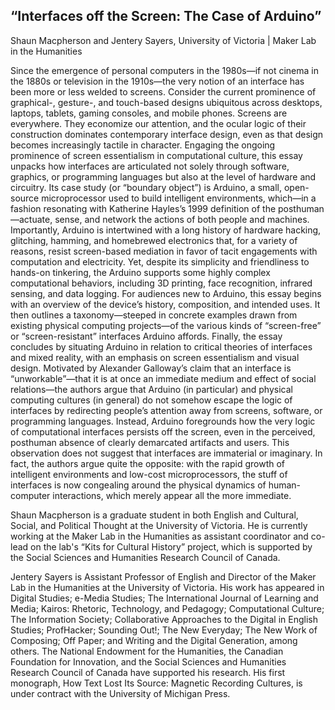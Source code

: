 ## “Interfaces off the Screen: The Case of Arduino” 

Shaun Macpherson and Jentery Sayers, University of Victoria | Maker Lab in the Humanities 

Since the emergence of personal computers in the 1980s—if not cinema in the 1880s or television in the 1910s—the very notion of an interface has been more or less welded to screens. Consider the current prominence of graphical-, gesture-, and touch-based designs ubiquitous across desktops, laptops, tablets, gaming consoles, and mobile phones. Screens are everywhere. They economize our attention, and the ocular logic of their construction dominates contemporary interface design, even as that design becomes increasingly tactile in character. Engaging the ongoing prominence of screen essentialism in computational culture, this essay unpacks how interfaces are articulated not solely through software, graphics, or programming languages but also at the level of hardware and circuitry. Its case study (or “boundary object”) is Arduino, a small, open-source microprocessor used to build intelligent environments, which—in a fashion resonating with Katherine Hayles’s 1999 definition of the posthuman—actuate, sense, and network the actions of both people and machines. Importantly, Arduino is intertwined with a long history of hardware hacking, glitching, hamming, and homebrewed electronics that, for a variety of reasons, resist screen-based mediation in favor of tacit engagements with computation and electricity. Yet, despite its simplicity and friendliness to hands-on tinkering, the Arduino supports some highly complex computational behaviors, including 3D printing, face recognition, infrared sensing, and data logging. For audiences new to Arduino, this essay begins with an overview of the device’s history, composition, and intended uses. It then outlines a taxonomy—steeped in concrete examples drawn from existing physical computing projects—of the various kinds of “screen-free” or “screen-resistant” interfaces Arduino affords. Finally, the essay concludes by situating Arduino in relation to critical theories of interfaces and mixed reality, with an emphasis on screen essentialism and visual design. Motivated by Alexander Galloway’s claim that an interface is “unworkable”—that it is at once an immediate medium and effect of social relations—the authors argue that Arduino (in particular) and physical computing cultures (in general) do not somehow escape the logic of interfaces by redirecting people’s attention away from screens, software, or programming languages. Instead, Arduino foregrounds how the very logic of computational interfaces persists off the screen, even in the perceived, posthuman absence of clearly demarcated artifacts and users. This observation does not suggest that interfaces are immaterial or imaginary. In fact, the authors argue quite the opposite: with the rapid growth of intelligent environments and low-cost microprocessors, the stuff of interfaces is now congealing around the physical dynamics of human-computer interactions, which merely appear all the more immediate.  

Shaun Macpherson is a graduate student in both English and Cultural, Social, and Political Thought at the University of Victoria. He is currently working at the Maker Lab in the Humanities as assistant coordinator and co-lead on the lab's “Kits for Cultural History” project, which is supported by the Social Sciences and Humanities Research Council of Canada.  

Jentery Sayers is Assistant Professor of English and Director of the Maker Lab in the Humanities at the University of Victoria. His work has appeared in Digital Studies; e-Media Studies; The International Journal of Learning and Media; Kairos: Rhetoric, Technology, and Pedagogy; Computational Culture; The Information Society; Collaborative Approaches to the Digital in English Studies; ProfHacker; Sounding Out!; The New Everyday; The New Work of Composing; Off Paper; and Writing and the Digital Generation, among others. The National Endowment for the Humanities, the Canadian Foundation for Innovation, and the Social Sciences and Humanities Research Council of Canada have supported his research. His first monograph, How Text Lost Its Source: Magnetic Recording Cultures, is under contract with the University of Michigan Press.



